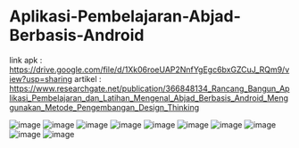 # Aplikasi-Pembelajaran-Abjad-Berbasis-Android

link apk : https://drive.google.com/file/d/1Xk06roeUAP2NnfYgEgc6bxGZCuJ_RQm9/view?usp=sharing
artikel : https://www.researchgate.net/publication/366848134_Rancang_Bangun_Aplikasi_Pembelajaran_dan_Latihan_Mengenal_Abjad_Berbasis_Android_Menggunakan_Metode_Pengembangan_Design_Thinking

![image](https://user-images.githubusercontent.com/121206148/211189740-431f3844-c56f-4f76-828c-e6a3b8f6b374.png)
![image](https://user-images.githubusercontent.com/121206148/211189746-89070209-abed-40b6-a476-e4f8d82192aa.png)
![image](https://user-images.githubusercontent.com/121206148/211189750-a6c2e512-1ff7-4d16-8b28-4fcbbbc12001.png)
![image](https://user-images.githubusercontent.com/121206148/211189752-3c036ed1-3901-4959-b65e-a16c054b9f84.png)
![image](https://user-images.githubusercontent.com/121206148/211189756-0ced0590-4a4b-45ee-9397-847c214b17bc.png)
![image](https://user-images.githubusercontent.com/121206148/211189758-e656054d-310d-486d-b3fd-13f10e25f0fc.png)
![image](https://user-images.githubusercontent.com/121206148/211189760-453ee326-e9bf-41d8-81ee-0f14ef969d45.png)
![image](https://user-images.githubusercontent.com/121206148/211189761-306769b1-1864-4de8-8863-16bed774ac80.png)
![image](https://user-images.githubusercontent.com/121206148/211189765-e56d8ff2-81d0-416a-a7f9-6f843da7ee42.png)
![image](https://user-images.githubusercontent.com/121206148/211189769-23035c1c-e6dc-41e0-872b-9c93674e3f6b.png)
